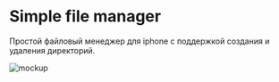 # Simple file manager

Простой файловый менеджер для iphone с поддержкой создания и удаления директорий.

![mockup](https://user-images.githubusercontent.com/18336087/32080825-8162ffd6-baba-11e7-8657-c36dd4370e7f.png)